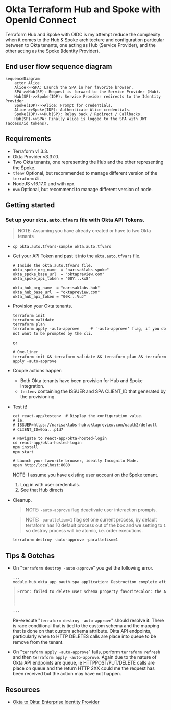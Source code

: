 
# Okta Terraform Hub and Spoke with OpenId Connect

Terraform Hub and Spoke with OIDC is my attempt reduce the complexity when it comes to the Hub & Spoke architecture and
configuration particular between to Okta tenants, one acting as
Hub (Service Provider), and the other acting as the Spoke (Identity Provider).

## End user flow sequence diagram

```mermaid
sequenceDiagram
    actor Alice
    Alice->>SPA: Launch the SPA in her favorite browser.
    SPA->>Hub(SP): Request is forward to the Service Provider (Hub).
    Hub(SP)->>Spoke(IDP): Service Provider redirects to the Identity Provider.
    Spoke(IDP)->>Alice: Prompt for credentials.
    Alice->>Spoke(IDP): Authenticate Alice credentials.
    Spoke(IDP)->>Hub(SP): Relay back / Redirect / Callbacks.
    Hub(SP)->>SPA: Finally Alice is logged to the SPA with JWT (access/id tokens).
```

## Requirements

- Terraform v1.3.3.
- Okta Provider v3.37.0.
- Two Okta tenants, one representing the Hub and the other representing the Spoke.
- `tfenv` Optional, but recommended to manage different version of the `terraform` cli.
- NodeJS v16.17.0 and with `npm`.
- `nvm` Optional, but recommend to manage different version of node.

## Getting started

### Set up your `okta.auto.tfvars` file with Okta API Tokens.

> NOTE: Assuming you have already created or have to two Okta tenants

- `cp okta.auto.tfvars-sample okta.auto.tfvars`
- Get your API Token and past it into the `okta.auto.tfvars` file.

    ```vim
    # Inside the okta.auto.tfvars file.
    okta_spoke_org_name  = "narisaklabs-spoke"
    okta_spoke_base_url  = "oktapreview.com"
    okta_spoke_api_token = "00Y...kx8"

    okta_hub_org_name  = "narisaklabs-hub"
    okta_hub_base_url  = "oktapreview.com"
    okta_hub_api_token = "00K...VuJ"
    ```

- Provision your Okta tenants.

    ```cli
    terraform init
    terraform validate
    terraform plan
    terraform apply -auto-approve     # '-auto-approve' flag, if you do not want to be prompted by the cli.
    ```

    or

    ```cli
    # One-liner
    terraform init && terraform validate && terraform plan && terraform apply -auto-approve
    ```

- Couple actions happen
  - Both Okta tenants have been provision for Hub and Spoke integration.
  - `testenv` containing the ISSUER and SPA CLIENT_ID that generated by the provisioning.

- Test it!

  ```cli
  cat react-app/testenv  # Display the configuration value.
  # ie.
  # ISSUER=https://narisaklabs-hub.oktapreview.com/oauth2/default
  # CLIENT_ID=0oa...p1d7

  # Navigate to react-app/okta-hosted-login
  cd react-app/okta-hosted-login
  npm install
  npm start

  # Launch your favorite browser, ideally Incognito Mode.
  open http:/localhost:8080
  ```

  NOTE: I assume you have existing user account on the Spoke tenant.

  1. Log in with user credentials.
  2. See that Hub directs

- Cleanup.

  > NOTE: `-auto-approve` flag deactivate user interaction prompts.

  > NOTE: `-parallelism=1` flag set one current process, by default terraform has 10 default process out of the box and we setting to `1` so destroy process will be atomic, i.e. order executions.

  ```cli
  terraform destroy -auto-approve -parallelism=1
  ```

## Tips & Gotchas

- On "`terraform destroy -auto-approve`" you get the following error.

  ```bash
  ...
  module.hub.okta_app_oauth.spa_application: Destruction complete after 0s
  ╷
  │ Error: failed to delete user schema property favoriteColor: the API returned an error: Api validation failed: updateUserSchemas. Causes: errorSummary: Property favoriteColor cannot be deleted. It is used to populate oidc_client_8c73i16.favoriteColor., errorSummary: Property favoriteColor cannot be deleted. It is used to populate oidc_client_8c73i16.favoriteColor.
  │
  │
  ╵
  ...
  ```

  Re-execute "`terraform destroy -auto-approve`" should resolve it. There is race conditional that is tied to the custom schema and the mapping that is done on that custom schema attribute. Okta API endpoints, particularly when to HTTP DELETES calls are place into queue to be remove from the tenant.

- On "`terraform apply -auto-approve`" fails, perform `terraform refresh` and then `terraform apply -auto-approve`. Again due to the nature of Okta API endpoints are queue, ie HTTPPOST/PUT/DELETE calls are place on queue and the return HTTP 2XX could me the request has been received but the action may have not happen.

## Resources

- [Okta to Okta: Enterprise Identity Provider](https://developer.okta.com/docs/guides/add-an-external-idp/oktatookta/main/)